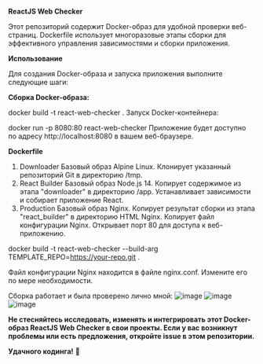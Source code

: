 **ReactJS Web Checker**

Этот репозиторий содержит Docker-образ для удобной проверки веб-страниц. Dockerfile использует многоразовые этапы сборки для эффективного управления зависимостями и сборки приложения.

**Использование**

Для создания Docker-образа и запуска приложения выполните следующие шаги:

**Сборка Docker-образа:**

docker build -t react-web-checker .
Запуск Docker-контейнера:

docker run -p 8080:80 react-web-checker
Приложение будет доступно по адресу http://localhost:8080 в вашем веб-браузере.

**Dockerfile**

1. Downloader
Базовый образ Alpine Linux.
Клонирует указанный репозиторий Git в директорию /tmp.
2. React Builder
Базовый образ Node.js 14.
Копирует содержимое из этапа "downloader" в директорию /app.
Устанавливает зависимости и собирает приложение React.
3. Production
Базовый образ Nginx.
Копирует результат сборки из этапа "react_builder" в директорию HTML Nginx.
Копирует файл конфигурации Nginx.
Открывает порт 80 для доступа к веб-приложению.

docker build -t react-web-checker --build-arg TEMPLATE_REPO=https://your-repo.git .

Файл конфигурации Nginx находится в файле nginx.conf. Измените его по мере необходимости.

Сборка работает и была проверено лично мной:
![image](https://github.com/mihoikl/reactjswebchecker/assets/20790438/b943054d-3376-4b16-8adf-cd153937c2bd)
![image](https://github.com/mihoikl/reactjswebchecker/assets/20790438/454234f9-74a0-4165-898d-e6e79a546538)
![image](https://github.com/mihoikl/reactjswebchecker/assets/20790438/2bb0afe2-2b36-43f9-b612-30b31673c4d6)


**Не стесняйтесь исследовать, изменять и интегрировать этот Docker-образ ReactJS Web Checker в свои проекты. Если у вас возникнут проблемы или есть предложения, откройте issue в этом репозитории.**

**Удачного кодинга!** 🚀 
